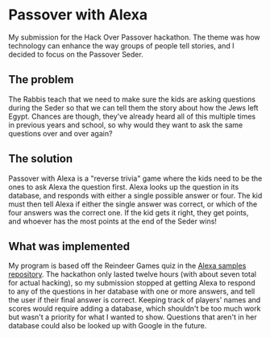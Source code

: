# Passover with Alexa
My submission for the Hack Over Passover hackathon. The theme was how technology can enhance the way groups of people tell stories, and I decided to focus on the Passover Seder.
## The problem
The Rabbis teach that we need to make sure the kids are asking questions during the Seder so that we can tell them the story about how the Jews left Egypt. Chances are though, they've already heard all of this multiple times in previous years and school, so why would they want to ask the same questions over and over again?
## The solution
Passover with Alexa  is a "reverse trivia" game where the kids need to be the ones to ask Alexa the question first. Alexa looks up the question in its database, and responds with either a single possible answer or four. The kid must then tell Alexa if either the single answer was correct, or which of the four answers was the correct one. If the kid gets it right, they get points, and whoever has the most points at the end of the Seder wins!
## What was implemented
My program is based off the Reindeer Games quiz in the [Alexa samples repository](https://github.com/amzn/alexa-skills-kit-js). The hackathon only lasted twelve hours (with about seven total for actual hacking), so my submission stopped at getting Alexa to respond to any of the questions in her database with one or more answers, and tell the user if their final answer is correct. Keeping track of players' names and scores would require adding a database, which shouldn't be too much work but wasn't a priority for what I wanted to show. Questions that aren't in her database could also be looked up with Google in the future.